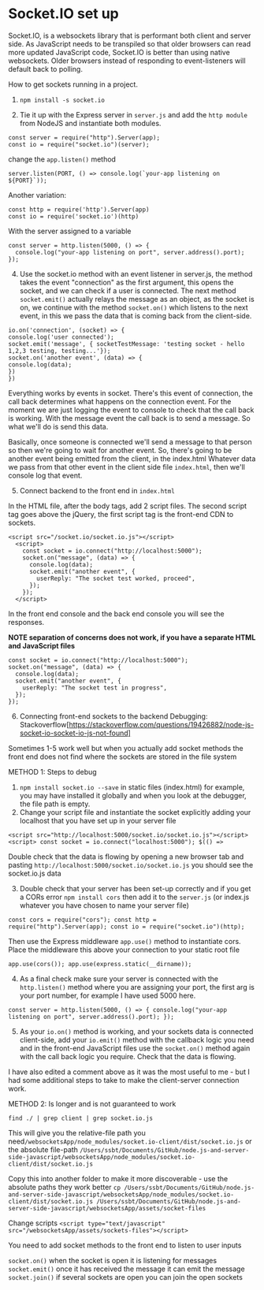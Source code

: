 # Socket.IO set up

Socket.IO, is a websockets library that is performant both client and server side. As JavaScript needs to be transpiled so that older browsers can read more updated JavaScript code, Socket.IO is better than using native websockets. Older browsers instead of responding to event-listeners will default back to polling.

How to get sockets running in a project.

1. `npm install -s socket.io`

2. Tie it up with the Express server in `server.js` and add the `http module` from NodeJS and instantiate both modules.

```
const server = require("http").Server(app);
const io = require("socket.io")(server);
```

change the `app.listen()` method

```
server.listen(PORT, () => console.log(`your-app listening on ${PORT}`));
```

Another variation:

```
const http = require('http').Server(app)
const io = require('socket.io')(http)
```

With the server assigned to a variable

```
const server = http.listen(5000, () => {
  console.log("your-app listening on port", server.address().port);
});
```

4. Use the socket.io method with an event listener in server.js, the method takes the event "connection" as the first argument, this opens the socket, and we can check if a user is connected. The next method `socket.emit()` actually relays the message as an object, as the socket is on, we continue with the method `socket.on()` which listens to the next event, in this we pass the data that is coming back from the client-side.

```
io.on('connection', (socket) => {
console.log('user connected');
socket.emit('message', { socketTestMessage: 'testing socket - hello 1,2,3 testing, testing...'});
socket.on('another event', (data) => {
console.log(data);
})
})
```

Everything works by events in socket. There's this event of connection, the call back determines what happens on the connection event. For the moment we are just logging the event to console to check that the call back is working. With the message event the call back is to send a message. So what we'll do is send this data.

Basically, once someone is connected we'll send a message to that person so then we're going to wait for another event. So, there's going to be another event being emitted from the client, in the index.html Whatever data we pass from that other event in the client side file `index.html`, then we'll console log that event.

5. Connect backend to the front end in `index.html`

In the HTML file, after the body tags, add 2 script files. The second script tag goes above the jQuery, the first script tag is the front-end CDN to sockets.

```
<script src="/socket.io/socket.io.js"></script>
  <script>
    const socket = io.connect("http://localhost:5000");
    socket.on("message", (data) => {
      console.log(data);
      socket.emit("another event", {
        userReply: "The socket test worked, proceed",
      });
    });
  </script>
```

In the front end console and the back end console you will see the responses.

**NOTE separation of concerns does not work, if you have a separate HTML and JavaScript files**

```
const socket = io.connect("http://localhost:5000");
socket.on("message", (data) => {
  console.log(data);
  socket.emit("another event", {
    userReply: "The socket test in progress",
  });
});
```

6. Connecting front-end sockets to the backend
   Debugging:
   Stackoverflow[https://stackoverflow.com/questions/19426882/node-js-socket-io-socket-io-js-not-found]

Sometimes 1-5 work well but when you actually add socket methods the front end does not find where the sockets are stored in the file system

METHOD 1:
Steps to debug

1.  `npm install socket.io --save` in static files (index.html) for example, you may have installed it globally and when you look at the debugger, the file path is empty.
2.  Change your script file and instantiate the socket explicitly adding your localhost that you have set up in your server file

`<script src="http://localhost:5000/socket.io/socket.io.js"></script> <script> const socket = io.connect("localhost:5000"); $(() =>`

Double check that the data is flowing by opening a new browser tab and pasting `http://localhost:5000/socket.io/socket.io.js` you should see the socket.io.js data

3. Double check that your server has been set-up correctly and if you get a CORs error `npm install cors` then add it to the `server.js` (or index.js whatever you have chosen to name your server file)

`const cors = require("cors"); const http = require("http").Server(app); const io = require("socket.io")(http);`

Then use the Express middleware `app.use()` method to instantiate cors. Place the middleware this above your connection to your static root file

`app.use(cors()); app.use(express.static(__dirname));`

4. As a final check make sure your server is connected with the `http.listen()` method where you are assigning your port, the first arg is your port number, for example I have used 5000 here.

`const server = http.listen(5000, () => { console.log("your-app listening on port", server.address().port); });`

5. As your `io.on()` method is working, and your sockets data is connected client-side, add your `io.emit()` method with the callback logic you need and in the front-end JavaScript files use the `socket.on()` method again with the call back logic you require. Check that the data is flowing.

I have also edited a comment above as it was the most useful to me - but I had some additional steps to take to make the client-server connection work.

METHOD 2: Is longer and is not guaranteed to work

`find ./ | grep client | grep socket.io.js`

This will give you the relative-file path you need`/websocketsApp/node_modules/socket.io-client/dist/socket.io.js` or the absolute file-path `/Users/ssbt/Documents/GitHub/node.js-and-server-side-javascript/websocketsApp/node_modules/socket.io-client/dist/socket.io.js`

Copy this into another folder to make it more discoverable - use the absolute paths they work better
`cp /Users/ssbt/Documents/GitHub/node.js-and-server-side-javascript/websocketsApp/node_modules/socket.io-client/dist/socket.io.js /Users/ssbt/Documents/GitHub/node.js-and-server-side-javascript/websocketsApp/assets/socket-files`

Change scripts `<script type="text/javascript" src="/websocketsApp/assets/sockets-files"></script>`

You need to add socket methods to the front end to listen to user inputs

`socket.on()` when the socket is open it is listening for messages
`socket.emit()` once it has received the message it can emit the message
`socket.join()` if several sockets are open you can join the open sockets

